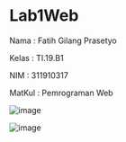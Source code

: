 # Lab1Web
Nama    : Fatih Gilang Prasetyo

Kelas   : TI.19.B1

NIM     : 311910317

MatKul  : Pemrograman Web

![image](https://user-images.githubusercontent.com/81542329/112781178-85c7c500-9074-11eb-92ff-85b8b8f6ba14.png)


![image](https://user-images.githubusercontent.com/81542329/112781578-4f3e7a00-9075-11eb-89c7-ccec5db7bcb1.png)

